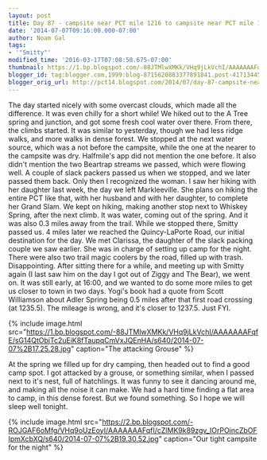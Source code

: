 ```yaml
---
layout: post
title: Day 87 - campsite near PCT mile 1216 to campsite near PCT mile 1239
date: '2014-07-07T09:16:00.000-07:00'
author: Noam Gal
tags:
- '"Smitty"'
modified_time: '2016-03-17T07:08:50.675-07:00'
thumbnail: https://1.bp.blogspot.com/-88JTMlwXMKk/VHq9jLkVchI/AAAAAAAFqfE/sG14QtObjTc2uEiK8fTaupqCmVxJQEnHA/s72-c/2014-07-07%2B17.25.28.jpg
blogger_id: tag:blogger.com,1999:blog-8715620883377891841.post-4171344588896352992
blogger_orig_url: http://pct14.blogspot.com/2014/07/day-87-campsite-near-pct-mile-1216-to.html
---
```


The day started nicely with some overcast clouds, which made all the difference. It was even chilly for a short
 while! We hiked out to the A Tree spring and junction, and got some fresh cool water over there.
From there, the
 climbs started. It was similar to yesterday, though we had less ridge walks, and more walks in dense forest.
We
 stopped at the next water source, which was a not before the campsite, while the one at the nearer to the campsite
 was dry. Halfmile's app did not mention the one before. It also didn't mention the two Beartrap streams we passed,
 which were flowing well.
A couple of slack packers passed us when we stopped, and we later passed them back.
 Only then I recognized the woman. I saw her hiking with her daughter last week, the day we left Markleeville. She
 plans on hiking the entire PCT like that, with her husband and with her daughter, to complete her Grand Slam.
We
 kept on hiking, making another stop next to Whiskey Spring, after the next climb. It was water, coming out of the
 spring. And it was also 0.3 miles away from the trail. While we stopped there, Smitty passed us.
4 miles later
 we reached the Quincy-LaPorte Road, our initial destination for the day. We met Clarissa, the daughter of the slack
 packing couple we saw earlier. She was in charge of setting up camp for the night. There were also two trail magic
 coolers by the road, filled up with trash. Disappointing.
After sitting there for a while, and meeting up with
 Smitty again (I last saw him on the day I got out of Ziggy and The Bear), we went on. It was still early, at 16:00,
 and we wanted to do some more miles to get us closer to town in two days.
Yogi's book had a quote from Scott
 Williamson about Adler Spring being 0.5 miles after that first road crossing (at 1235.5). The mileage is wrong, and
 it's closer to 1237.5. Just FYI.

 
{% include image.html src="https://1.bp.blogspot.com/-88JTMlwXMKk/VHq9jLkVchI/AAAAAAAFqfE/sG14QtObjTc2uEiK8fTaupqCmVxJQEnHA/s640/2014-07-07%2B17.25.28.jpg" caption="The attacking Grouse" %}

 At the spring we filled up for dry camping, then headed out to find a good camp spot. I got attacked by a grouse, or
 something similar, when I passed next to it's nest, full of hatchlings. It was funny to see it dancing around me,
 and making all the noise it can make.
We had a hard time finding a flat area to camp, in this dense forest. But
 we found something. So I hope we will sleep well tonight.

 
{% include image.html src="https://2.bp.blogspot.com/-ROJGAF6oMfg/VHq9oUzEoyI/AAAAAAAFqfI/cZlMK9k89zgv_IOrPOincZbOFIpmXcbXQ/s640/2014-07-07%2B19.30.52.jpg" caption="Our tight campsite for the night" %}

 
